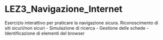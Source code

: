 # LEZ3_Navigazione_Internet
Esercizio interattivo per praticare la navigazione sicura. Riconoscimento di siti sicuri/non sicuri - Simulazione di ricerca - Gestione delle schede - Identificazione di elementi del browser
